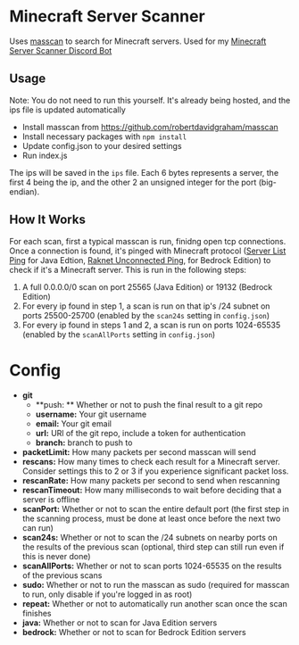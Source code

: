 # Minecraft Server Scanner
Uses [masscan](https://github.com/robertdavidgraham/masscan) to search for Minecraft servers. Used for my [Minecraft Server Scanner Discord Bot](https://github.com/kgurchiek/Minecraft-Server-Scanner-Discord-Bot)

## Usage
Note: You do not need to run this yourself. It's already being hosted, and the ips file is updated automatically
- Install masscan from https://github.com/robertdavidgraham/masscan
- Install necessary packages with `npm install`
- Update config.json to your desired settings
- Run index.js

The ips will be saved in the `ips` file. Each 6 bytes represents a server, the first 4 being the ip, and the other 2 an unsigned integer for the port (big-endian).

## How It Works
For each scan, first a typical masscan is run, finidng open tcp connections. Once a connection is found, it's pinged with Minecraft protocol ([Server List Ping](https://minecraft.wiki/w/Java_Edition_protocol/Server_List_Ping) for Java Edtion, [Raknet Unconnected Ping](https://wiki.bedrock.dev/servers/raknet#unconnected-pings), for Bedrock Edition) to check if it's a Minecraft server. This is run in the following steps:
1. A full 0.0.0.0/0 scan on port 25565 \(Java Edition\) or 19132 \(Bedrock Edition\)
2. For every ip found in step 1, a scan is run on that ip's /24 subnet on ports 25500-25700 (enabled by the `scan24s` setting in `config.json`)
3. For every ip found in steps 1 and 2, a scan is run on ports 1024-65535 (enabled by the `scanAllPorts` setting in `config.json`)

# Config
- **git** 
  - **push: ** Whether or not to push the final result to a git repo
  - **username:** Your git username
  - **email:** Your git email
  - **url:** URl of the git repo, include a token for authentication
  - **branch:** branch to push to
- **packetLimit:** How many packets per second masscan will send
- **rescans:** How many times to check each result for a Minecraft server. Consider settings this to 2 or 3 if you experience significant packet loss.
- **rescanRate:** How many packets per second to send when rescanning
- **rescanTimeout:** How many milliseconds to wait before deciding that a server is offline
- **scanPort:** Whether or not to scan the entire default port \(the first step in the scanning process, must be done at least once before the next two can run\)
- **scan24s:** Whether or not to scan the /24 subnets on nearby ports on the results of the previous scan \(optional, third step can still run even if this is never done\)
- **scanAllPorts:** Whether or not to scan ports 1024-65535 on the results of the previous scans
- **sudo:** Whether or not to run the masscan as sudo \(required for masscan to run, only disable if you're logged in as root\)
- **repeat:** Whether or not to automatically run another scan once the scan finishes
- **java:** Whether or not to scan for Java Edition servers
- **bedrock:** Whether or not to scan for Bedrock Edition servers